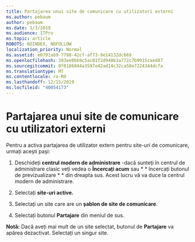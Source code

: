 ```yaml
---
title: Partajarea unui site de comunicare cu utilizatori externi
ms.author: pebaum
author: pebaum
ms.date: 1/3/2019
ms.audience: ITPro
ms.topic: article
ROBOTS: NOINDEX, NOFOLLOW
localization_priority: Normal
ms.assetid: e0701ab9-7798-42cf-af73-9e14132dc669
ms.openlocfilehash: 393ee0bb9c5ac01f2d948b1a772c7b9915caed87
ms.sourcegitcommit: 0f0186044a3597e42ad14c32ca58e7224344dcfa
ms.translationtype: MT
ms.contentlocale: ro-RO
ms.lasthandoff: 12/15/2019
ms.locfileid: "40054173"
---
```

# <a name="share-a-communication-site-with-external-users"></a>Partajarea unui site de comunicare cu utilizatori externi

Pentru a activa partajarea de utilizator extern pentru site-uri de comunicare, urmați acești pași: 
  
1. Deschideți **centrul modern de administrare** -dacă sunteți în centrul de administrare clasic veți vedea o **Încercați acum** sau * * încercați butonul de previzualizare * * din dreapta sus. Acest lucru vă va duce la centrul modern de administrare. 
  
2. Selectați **site-uri active.**
  
3. Selectați un site care are un **șablon de site de comunicare**. 
  
4. Selectați butonul **Partajare** din meniul de sus. 
  
 **Notă:** Dacă aveți mai mult de un site selectat, butonul de **Partajare** va apărea dezactivat. Selectați un singur site. 
  

